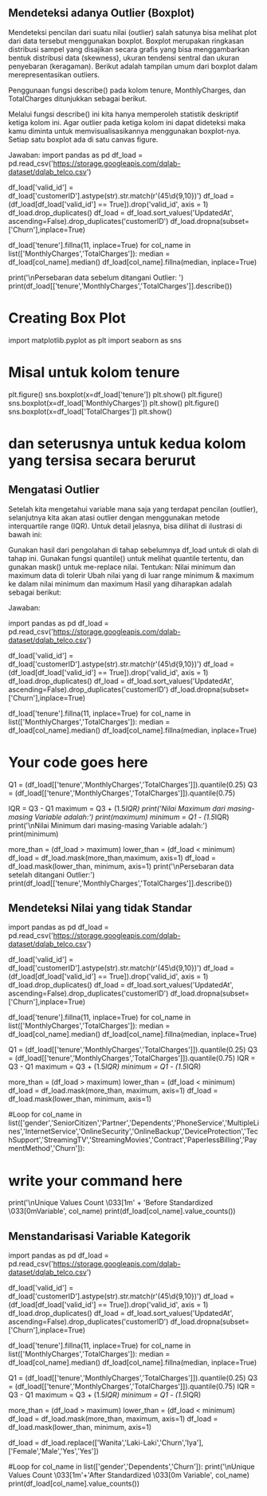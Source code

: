 ## Mendeteksi adanya Outlier (Boxplot)

Mendeteksi pencilan dari suatu nilai (outlier) salah satunya bisa melihat plot dari data tersebut menggunakan boxplot. Boxplot merupakan ringkasan distribusi sampel yang disajikan secara grafis yang bisa menggambarkan bentuk distribusi data (skewness), ukuran tendensi sentral dan ukuran penyebaran (keragaman). Berikut adalah tampilan umum dari boxplot dalam merepresentasikan outliers.

Penggunaan fungsi describe() pada kolom tenure, MonthlyCharges, dan TotalCharges ditunjukkan sebagai berikut.

Melalui fungsi describe() ini kita hanya memperoleh statistik deskriptif ketiga kolom ini. Agar outlier pada ketiga kolom ini dapat dideteksi maka kamu diminta untuk memvisualisasikannya menggunakan boxplot-nya. Setiap satu boxplot ada di satu canvas figure.

Jawaban:
import pandas as pd
df_load = pd.read_csv('https://storage.googleapis.com/dqlab-dataset/dqlab_telco.csv')

df_load['valid_id'] = df_load['customerID'].astype(str).str.match(r'(45\d{9,10})')
df_load = (df_load[df_load['valid_id'] == True]).drop('valid_id', axis = 1)
df_load.drop_duplicates()
df_load = df_load.sort_values('UpdatedAt', ascending=False).drop_duplicates('customerID')
df_load.dropna(subset=['Churn'],inplace=True)

df_load['tenure'].fillna(11, inplace=True)
for col_name in list(['MonthlyCharges','TotalCharges']):
median = df_load[col_name].median()
df_load[col_name].fillna(median, inplace=True)

print('\nPersebaran data sebelum ditangani Outlier: ')
print(df_load[['tenure','MonthlyCharges','TotalCharges']].describe())

# Creating Box Plot

import matplotlib.pyplot as plt
import seaborn as sns

# Misal untuk kolom tenure

plt.figure()
sns.boxplot(x=df_load['tenure'])
plt.show()
plt.figure()
sns.boxplot(x=df_load['MonthlyCharges'])
plt.show()
plt.figure()
sns.boxplot(x=df_load['TotalCharges'])
plt.show()

# dan seterusnya untuk kedua kolom yang tersisa secara berurut

## Mengatasi Outlier

Setelah kita mengetahui variable mana saja yang terdapat pencilan (outlier), selanjutnya kita akan atasi outlier dengan menggunakan metode interquartile range (IQR). Untuk detail jelasnya, bisa dilihat di ilustrasi di bawah ini:

Gunakan hasil dari pengolahan di tahap sebelumnya df_load untuk di olah di tahap ini. Gunakan fungsi quantile() untuk melihat quantile tertentu, dan gunakan mask() untuk me-replace nilai. Tentukan:
Nilai minimum dan maximum data di tolerir
Ubah nilai yang di luar range minimum & maximum ke dalam nilai minimum dan maximum
Hasil yang diharapkan adalah sebagai berikut:

Jawaban:

import pandas as pd
df_load = pd.read_csv('https://storage.googleapis.com/dqlab-dataset/dqlab_telco.csv')

df_load['valid_id'] = df_load['customerID'].astype(str).str.match(r'(45\d{9,10})')
df_load = (df_load[df_load['valid_id'] == True]).drop('valid_id', axis = 1)
df_load.drop_duplicates()
df_load = df_load.sort_values('UpdatedAt', ascending=False).drop_duplicates('customerID')
df_load.dropna(subset=['Churn'],inplace=True)

df_load['tenure'].fillna(11, inplace=True)
for col_name in list(['MonthlyCharges','TotalCharges']):
median = df_load[col_name].median()
df_load[col_name].fillna(median, inplace=True)

# Your code goes here

Q1 = (df_load[['tenure','MonthlyCharges','TotalCharges']]).quantile(0.25)
Q3 = (df_load[['tenure','MonthlyCharges','TotalCharges']]).quantile(0.75)

IQR = Q3 - Q1
maximum = Q3 + (1.5*IQR)
print('Nilai Maximum dari masing-masing Variable adalah:')
print(maximum)
minimum = Q1 - (1.5*IQR)
print('\nNilai Minimum dari masing-masing Variable adalah:')
print(minimum)

more_than = (df_load > maximum)
lower_than = (df_load < minimum)
df_load = df_load.mask(more_than,maximum, axis=1)
df_load = df_load.mask(lower_than, minimum, axis=1)
print('\nPersebaran data setelah ditangani Outlier:')
print(df_load[['tenure','MonthlyCharges','TotalCharges']].describe())

## Mendeteksi Nilai yang tidak Standar

import pandas as pd
df_load = pd.read_csv('https://storage.googleapis.com/dqlab-dataset/dqlab_telco.csv')

df_load['valid_id'] = df_load['customerID'].astype(str).str.match(r'(45\d{9,10})')
df_load = (df_load[df_load['valid_id'] == True]).drop('valid_id', axis = 1)
df_load.drop_duplicates()
df_load = df_load.sort_values('UpdatedAt', ascending=False).drop_duplicates('customerID')
df_load.dropna(subset=['Churn'],inplace=True)

df_load['tenure'].fillna(11, inplace=True)
for col_name in list(['MonthlyCharges','TotalCharges']):
median = df_load[col_name].median()
df_load[col_name].fillna(median, inplace=True)

Q1 = (df_load[['tenure','MonthlyCharges','TotalCharges']]).quantile(0.25)
Q3 = (df_load[['tenure','MonthlyCharges','TotalCharges']]).quantile(0.75)
IQR = Q3 - Q1
maximum = Q3 + (1.5*IQR)
minimum = Q1 - (1.5*IQR)

more_than = (df_load > maximum)
lower_than = (df_load < minimum)
df_load = df_load.mask(more_than, maximum, axis=1)
df_load = df_load.mask(lower_than, minimum, axis=1)

#Loop
for col_name in list(['gender','SeniorCitizen','Partner','Dependents','PhoneService','MultipleLines','InternetService','OnlineSecurity','OnlineBackup','DeviceProtection','TechSupport','StreamingTV','StreamingMovies','Contract','PaperlessBilling','PaymentMethod','Churn']):

# write your command here

print('\nUnique Values Count \033[1m' + 'Before Standardized \033[0mVariable', col_name)
print(df_load[col_name].value_counts())

## Menstandarisasi Variable Kategorik

import pandas as pd
df_load = pd.read_csv('https://storage.googleapis.com/dqlab-dataset/dqlab_telco.csv')

df_load['valid_id'] = df_load['customerID'].astype(str).str.match(r'(45\d{9,10})')
df_load = (df_load[df_load['valid_id'] == True]).drop('valid_id', axis = 1)
df_load.drop_duplicates()
df_load = df_load.sort_values('UpdatedAt', ascending=False).drop_duplicates('customerID')
df_load.dropna(subset=['Churn'],inplace=True)

df_load['tenure'].fillna(11, inplace=True)
for col_name in list(['MonthlyCharges','TotalCharges']):
median = df_load[col_name].median()
df_load[col_name].fillna(median, inplace=True)

Q1 = (df_load[['tenure','MonthlyCharges','TotalCharges']]).quantile(0.25)
Q3 = (df_load[['tenure','MonthlyCharges','TotalCharges']]).quantile(0.75)
IQR = Q3 - Q1
maximum = Q3 + (1.5*IQR)
minimum = Q1 - (1.5*IQR)

more_than = (df_load > maximum)
lower_than = (df_load < minimum)
df_load = df_load.mask(more_than, maximum, axis=1)
df_load = df_load.mask(lower_than, minimum, axis=1)

df_load = df_load.replace(['Wanita','Laki-Laki','Churn','Iya'], ['Female','Male','Yes','Yes'])

#Loop
for col_name in list(['gender','Dependents','Churn']):
print('\nUnique Values Count \033[1m'+'After Standardized \033[0m Variable', col_name)
print(df_load[col_name].value_counts())
